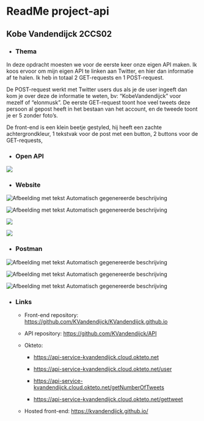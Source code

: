 # **ReadMe project-api**
## Kobe Vandendijck 2CCS02


* ### Thema
In deze opdracht moesten we voor de eerste keer onze eigen API maken. Ik
koos ervoor om mijn eigen API te linken aan Twitter, en hier dan
informatie af te halen. Ik heb in totaal 2 GET-requests en 1
POST-request.

De POST-request werkt met Twitter users dus als je de user ingeeft dan
kom je over deze de informatie te weten, bv: “KobeVandendijck” voor
mezelf of “elonmusk”. De eerste GET-request toont hoe veel tweets deze
persoon al gepost heeft in het bestaan van het account, en de tweede
toont je er 5 zonder foto’s.

De front-end is een klein beetje gestyled, hij heeft een zachte
achtergrondkleur, 1 tekstvak voor de post met een button, 2 buttons voor
de GET-requests,

* ### Open API

![](media/image1.png)

* ### Website

![Afbeelding met tekst Automatisch gegenereerde
beschrijving](media/image2.png)

![Afbeelding met tekst Automatisch gegenereerde
beschrijving](media/image3.png)

![](media/image4.png)

![](media/image5.png)

* ### Postman

![Afbeelding met tekst Automatisch gegenereerde
beschrijving](media/image6.png)

![Afbeelding met tekst Automatisch gegenereerde
beschrijving](media/image7.png)

![Afbeelding met tekst Automatisch gegenereerde
beschrijving](media/image8.png)

* ### Links

  - Front-end repository:
    <https://github.com/KVandendijck/KVandendijck.github.io>

  - API repository: <https://github.com/KVandendijck/API>

  - Okteto:
    
      - <https://api-service-kvandendijck.cloud.okteto.net>
    
      - <https://api-service-kvandendijck.cloud.okteto.net/user>
    
      - <https://api-service-kvandendijck.cloud.okteto.net/getNumberOfTweets>
    
      - <https://api-service-kvandendijck.cloud.okteto.net/gettweet>

  - Hosted front-end: <https://kvandendijck.github.io/>

